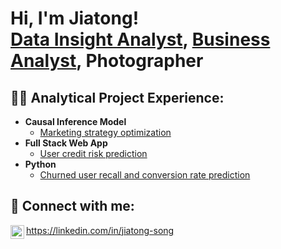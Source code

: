 <h1>Hi, I'm Jiatong! <br/><a href="https://github.com/JiatongSong">Data Insight Analyst</a>, <a href="https://www.linkedin.com/in/jiatong-song/">Business Analyst</a>, Photographer

<h2>👨‍💻 Analytical Project Experience:</h2>

- <b>Causal Inference Model</b>
  - [Marketing strategy optimization](https://github.com/joshmadakor1/Algorithms-Practice)
- <b>Full Stack Web App </b>
  - [User credit risk prediction](https://github.com/joshmadakor1/4chan-Image-Analysis-Middleware-C964) 
- <b>Python</b>
  - [Churned user recall and conversion rate prediction](https://github.com/joshmadakor1/Package-Delivery-Pathfinding-Algorithm)


<h2> 🤳 Connect with me:</h2>

<img align="left" alt="JoshMadakor | LinkedIn" width="22px" src="https://cdn.jsdelivr.net/npm/simple-icons@v3/icons/linkedin.svg" />https://linkedin.com/in/jiatong-song

<!--
**joshmadakor1/joshmadakor1** is a ✨ _special_ ✨ repository because its `README.md` (this file) appears on your GitHub profile.

Here are some ideas to get you started:

- 🔭 I’m currently working on ...
- 🌱 I’m currently learning ...
- 👯 I’m looking to collaborate on ...
- 🤔 I’m looking for help with ...
- 💬 Ask me about ...
- 📫 How to reach me: ...
- 😄 Pronouns: ...
- ⚡ Fun fact: ...
-->
